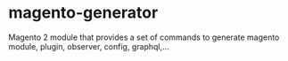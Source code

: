 # magento-generator

Magento 2 module that provides a set of commands to generate magento module, plugin, observer, config, graphql,...
